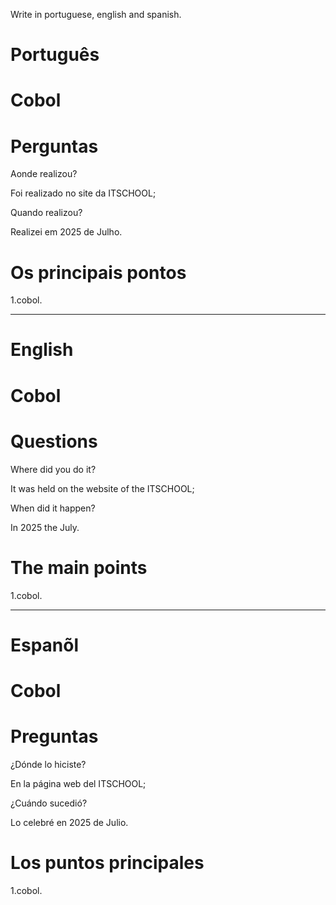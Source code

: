 Write in portuguese, english and spanish.

#  Português

# Cobol


# Perguntas

Aonde realizou?

Foi realizado no site da ITSCHOOL;

Quando realizou?

Realizei em 2025 de Julho.

# Os principais pontos

1.cobol.

--------------------------------------------------------------------------------------------------------------------------------

# English

# Cobol



# Questions

Where did you do it?

It was held on the website of the ITSCHOOL; 

When did it happen?

In 2025 the July.

# The main points

1.cobol.


--------------------------------------------------------------------------------------------------------------------------------

# Espanõl

# Cobol

# Preguntas

¿Dónde lo hiciste?

En la página web del ITSCHOOL;

¿Cuándo sucedió?

Lo celebré en 2025 de Julio.

# Los puntos principales

1.cobol.






